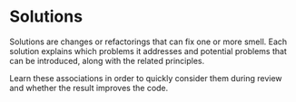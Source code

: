 # Solutions

Solutions are changes or refactorings that can fix one or more smell. Each
solution explains which problems it addresses and potential problems that can be
introduced, along with the related principles.

Learn these associations in order to quickly consider them during review and
whether the result improves the code.
